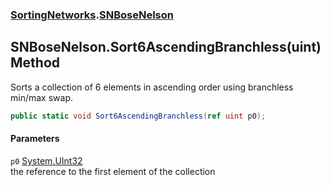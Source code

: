 ### [SortingNetworks](./SortingNetworks.md 'SortingNetworks').[SNBoseNelson](./SortingNetworks-SNBoseNelson.md 'SortingNetworks.SNBoseNelson')
## SNBoseNelson.Sort6AscendingBranchless(uint) Method
Sorts a collection of 6 elements in ascending order using branchless min/max swap.  
```csharp
public static void Sort6AscendingBranchless(ref uint p0);
```
#### Parameters
<a name='SortingNetworks-SNBoseNelson-Sort6AscendingBranchless(uint)-p0'></a>
`p0` [System.UInt32](https://docs.microsoft.com/en-us/dotnet/api/System.UInt32 'System.UInt32')  
the reference to the first element of the collection  
  

